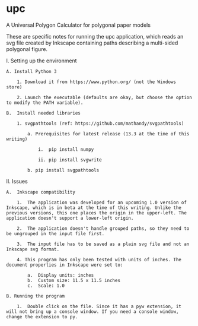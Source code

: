 # upc
 A Universal Polygon Calculator for polygonal paper models

These are specific notes for running the upc application, which reads an svg file created by Inkscape containing paths describing a multi-sided polygonal figure.

I. Setting up the environment

    A. Install Python 3

        1. Download it from https://www.python.org/ (not the Windows store)

        2. Launch the executable (defaults are okay, but choose the option to modify the PATH variable).

    B.  Install needed libraries

        1. svgpathtools (ref: https://github.com/mathandy/svgpathtools)

            a. Prerequisites for latest release (13.3 at the time of this writing)

                i.  pip install numpy

                ii. pip install svgwrite

            b. pip install svgpathtools

II. Issues

    A.  Inkscape compatibility

        1.  The application was developed for an upcoming 1.0 version of Inkscape, which is in beta at the time of this writing. Unlike the previous versions, this one places the origin in the upper-left. The application doesn't support a lower-left origin.

        2.  The application doesn't handle grouped paths, so they need to be ungrouped in the input file first.
        
        3.  The input file has to be saved as a plain svg file and not an Inkscape svg format.
        
        4. This program has only been tested with units of inches. The document properties in Inkscape were set to:
        
            a.  Display units: inches
            b.  Custom size: 11.5 x 11.5 inches
            c.  Scale: 1.0

    B. Running the program
    
        1.  Double click on the file. Since it has a pyw extension, it will not bring up a console window. If you need a console window, change the extension to py.